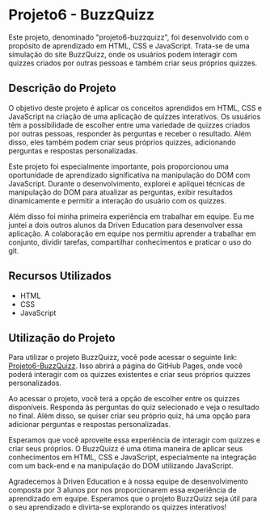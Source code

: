 # Projeto6 - BuzzQuizz

Este projeto, denominado "projeto6-buzzquizz", foi desenvolvido com o propósito de aprendizado em HTML, CSS e JavaScript. Trata-se de uma simulação do site BuzzQuizz, onde os usuários podem interagir com quizzes criados por outras pessoas e também criar seus próprios quizzes.

## Descrição do Projeto

O objetivo deste projeto é aplicar os conceitos aprendidos em HTML, CSS e JavaScript na criação de uma aplicação de quizzes interativos. Os usuários têm a possibilidade de escolher entre uma variedade de quizzes criados por outras pessoas, responder às perguntas e receber o resultado. Além disso, eles também podem criar seus próprios quizzes, adicionando perguntas e respostas personalizadas.

Este projeto foi especialmente importante, pois proporcionou uma oportunidade de aprendizado significativa na manipulação do DOM com JavaScript. Durante o desenvolvimento, explorei e apliquei técnicas de manipulação do DOM para atualizar as perguntas, exibir resultados dinamicamente e permitir a interação do usuário com os quizzes.

Além disso foi minha primeira experiência em trabalhar em equipe. Eu me juntei a dois outros alunos da Driven Education para desenvolver essa aplicação. A colaboração em equipe nos permitiu aprender a trabalhar em conjunto, dividir tarefas, compartilhar conhecimentos e praticar o uso do git.


## Recursos Utilizados

- HTML
- CSS
- JavaScript

## Utilização do Projeto

Para utilizar o projeto BuzzQuizz, você pode acessar o seguinte link: [Projeto6-BuzzQuizz](https://aikenkov.github.io/projeto6-buzzquizz/). Isso abrirá a página do GitHub Pages, onde você poderá interagir com os quizzes existentes e criar seus próprios quizzes personalizados.

Ao acessar o projeto, você terá a opção de escolher entre os quizzes disponíveis. Responda às perguntas do quiz selecionado e veja o resultado no final. Além disso, se quiser criar seu próprio quiz, há uma opção para adicionar perguntas e respostas personalizadas.

Esperamos que você aproveite essa experiência de interagir com quizzes e criar seus próprios. O BuzzQuizz é uma ótima maneira de aplicar seus conhecimentos em HTML, CSS e JavaScript, especialmente na integração com um back-end e na manipulação do DOM utilizando JavaScript.

Agradecemos à Driven Education e à nossa equipe de desenvolvimento composta por 3 alunos por nos proporcionarem essa experiência de aprendizado em equipe. Esperamos que o projeto BuzzQuizz seja útil para o seu aprendizado e divirta-se explorando os quizzes interativos!


